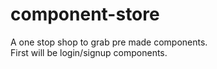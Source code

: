 # component-store

A one stop shop to grab pre made components.</br>
First will be login/signup components.
